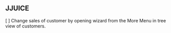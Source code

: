 JJUICE
------

 [ ] Change sales of customer by opening wizard from the More Menu in tree view of customers. 

